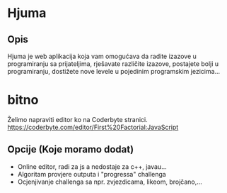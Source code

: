 # Hjuma
## Opis
Hjuma je web aplikacija koja vam omogućava da radite izazove u programiranju sa prijateljima, rješavate različite izazove, postajete bolji u programiranju, dostižete nove levele u pojedinim programskim jezicima...

# bitno
Želimo napraviti editor ko na Coderbyte stranici. https://coderbyte.com/editor/First%20Factorial:JavaScript

## Opcije (Koje moramo dodat)
- Online editor, radi za js a nedostaje za c++, javau...
- Algoritam provjere outputa i "progressa" challenga
- Ocjenjivanje challenga sa npr. zvjezdicama, likeom, brojčano,...
